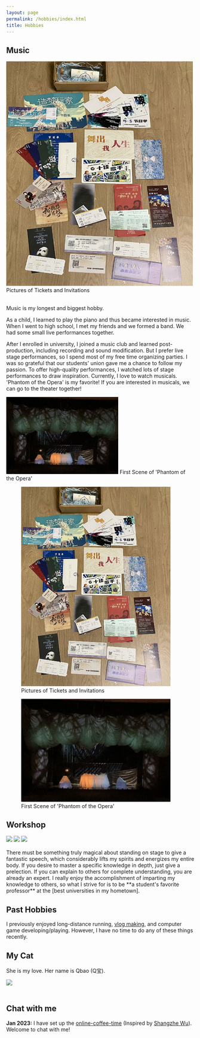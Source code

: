 ```yaml
---
layout: page
permalink: /hobbies/index.html
title: Hobbies
---
```


## Music
<!--<img src="/images/tickets.jpg" width="500" height="400" class="floatpic">

<div class="two">
<img src="/images/phantom.jpg" width="500" height=auto>
</div>-->
<div class="image-container">
   <img src="/images/tickets.jpg" width="500" height="600" class="floatpic">
   <span align="center" class="image-text">Pictures of Tickets and Invitations</span>
</div>

<br>

Music is my longest and biggest hobby. 

As a child, I learned to play the piano and thus became interested in music. When I went to high school, I met my friends and we formed a band. We had some small live performances together.

After I enrolled in university, I joined a music club and learned post-production, including recording and sound modification. But I prefer live stage performances, so I spend most of my free time organizing parties. I was so grateful that our students' union gave me a chance to follow my passion. To offer high-quality performances, I watched lots of stage performances to draw inspiration. Currently, I love to watch musicals. 'Phantom of the Opera' is my favorite! If you are interested in musicals, we can go to the theater together!
<div class="image-container">
   <img src="/images/phantom.jpg" width="300" height=auto>
   <span align="center" class="image-text">First Scene of 'Phantom of the Opera'</span>
</div>


<body>
   <figure>
    <img src="/images/tickets.jpg" width="400" height=auto class="floatpic">
    <figcaption>Pictures of Tickets and Invitations</figcaption>
  </figure>
  <figure>
    <img src="/images/phantom.jpg" width="400" height=auto>
    <figcaption>First Scene of 'Phantom of the Opera'</figcaption>
  </figure>
</body>



## Workshop

<div class="third">
<img src="/images/prelection1.JPG">
<img src="/images/speech1.JPG">
<img src="/images/speech3.JPG">
</div>
<br>There must be something truly magical about standing on stage to give a fantastic speech, which considerably lifts my spirits and energizes my entire body. If you desire to master a specific knowledge in depth, just give a prelection. If you can explain to others for complete understanding, you are already an expert. I really enjoy the accomplishment of imparting my knowledge to others, so what I strive for is to be **a student's favorite professor** at the [best universities in my hometown].

[best universities in my hometown]:https://www.fzu.edu.cn/


## Past Hobbies

I previously enjoyed long-distance running, [vlog making](https://space.bilibili.com/594030035), and computer game developing/playing. However, I have no time to do any of these things recently.

## My Cat

She is my love. Her name is Qbao (Q宝).

<div>
<img src="/images/cat.JPG">
</div>
<br>

## Chat with me

**Jan 2023:** I have set up the [online-coffee-time](https://calendly.com/lancecai/meet-with-lance) (Inspired by [Shangzhe Wu](https://elliottwu.com/)). Welcome to chat with me!

<!-- Calendly inline widget begin -->

<div class="calendly-inline-widget" data-url="https://calendly.com/lancecai/meet-with-lance" style="min-width:320px;height:630px;"></div>
<script type="text/javascript" src="https://assets.calendly.com/assets/external/widget.js" async></script>
<!-- Calendly inline widget end -->

